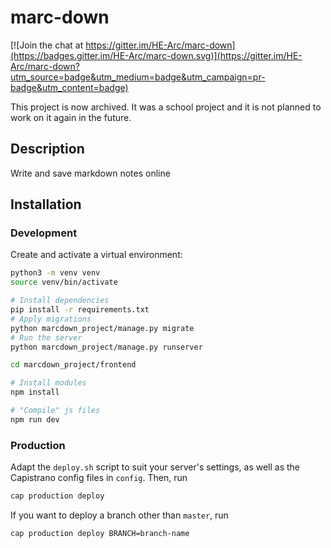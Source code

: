 # marc-down

[![Join the chat at https://gitter.im/HE-Arc/marc-down](https://badges.gitter.im/HE-Arc/marc-down.svg)](https://gitter.im/HE-Arc/marc-down?utm_source=badge&utm_medium=badge&utm_campaign=pr-badge&utm_content=badge)

This project is now archived. It was a school project and it is not planned to work on it again in the future.

## Description

Write and save markdown notes online

## Installation

### Development

Create and activate a virtual environment:

```bash
python3 -m venv venv
source venv/bin/activate
```

```bash
# Install dependencies
pip install -r requirements.txt
# Apply migrations
python marcdown_project/manage.py migrate
# Run the server
python marcdown_project/manage.py runserver
```

```bash
cd marcdown_project/frontend

# Install modules
npm install

# "Compile" js files
npm run dev
```

### Production

Adapt the `deploy.sh` script to suit your server's settings, as well as the Capistrano config files in `config`. Then, run

```bash
cap production deploy
```

If you want to deploy a branch other than `master`, run

```bash
cap production deploy BRANCH=branch-name
```
